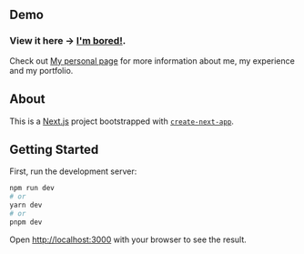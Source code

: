 ## Demo

### View it here -> [I'm bored!](https://iamchrisep.github.io/bored).

Check out [My personal page](https://iamchrisep.github.io) for more information about me, my experience and my portfolio.


## About

This is a [Next.js](https://nextjs.org/) project bootstrapped with [`create-next-app`](https://github.com/vercel/next.js/tree/canary/packages/create-next-app).


## Getting Started

First, run the development server:

```bash
npm run dev
# or
yarn dev
# or
pnpm dev
```

Open [http://localhost:3000](http://localhost:3000) with your browser to see the result.
